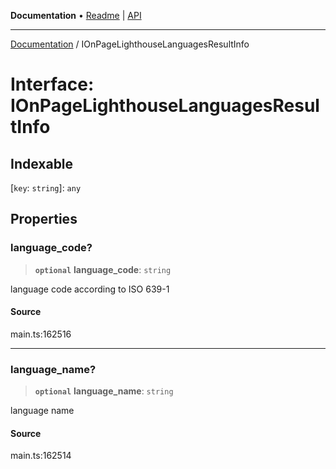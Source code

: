 **Documentation** • [Readme](../README.md) \| [API](../globals.md)

***

[Documentation](../README.md) / IOnPageLighthouseLanguagesResultInfo

# Interface: IOnPageLighthouseLanguagesResultInfo

## Indexable

 \[`key`: `string`\]: `any`

## Properties

### language\_code?

> **`optional`** **language\_code**: `string`

language code according to ISO 639-1

#### Source

main.ts:162516

***

### language\_name?

> **`optional`** **language\_name**: `string`

language name

#### Source

main.ts:162514
